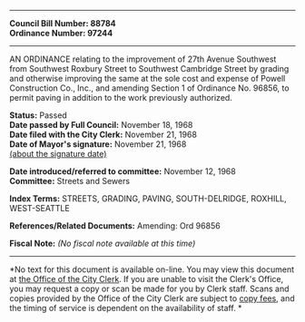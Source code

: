 * * * * *  
  
**Council Bill Number: [](#h0)[](#h2)88784**   
**Ordinance Number: 97244**  
  
* * * * *  
  
AN ORDINANCE relating to the improvement of 27th Avenue Southwest from Southwest Roxbury Street to Southwest Cambridge Street by grading and otherwise improving the same at the sole cost and expense of Powell Construction Co., Inc., and amending Section 1 of Ordinance No. 96856, to permit paving in addition to the work previously authorized.  
  
**Status:** Passed   
**Date passed by Full Council:** November 18, 1968   
**Date filed with the City Clerk:** November 21, 1968   
**Date of Mayor's signature:** November 21, 1968   
[(about the signature date)](/~public/approvaldate.htm)   
  
  
**Date introduced/referred to committee:** November 12, 1968   
**Committee:** Streets and Sewers   
  
**Index Terms:** STREETS, GRADING, PAVING, SOUTH-DELRIDGE, ROXHILL, WEST-SEATTLE  
  
**References/Related Documents:** Amending: Ord 96856  
  
**Fiscal Note:** *(No fiscal note available at this time)*  
  
* * * * *  
  
*No text for this document is available on-line. You may view this document at [the Office of the City Clerk](http://www.seattle.gov/leg/clerk/contactUs.htm). If you are unable to visit the Clerk's Office, you may request a copy or scan be made for you by Clerk staff. Scans and copies provided by the Office of the City Clerk are subject to [copy fees](http://clerk.seattle.gov/~public/clerkfees.htm), and the timing of service is dependent on the availability of staff. *  
  
  
